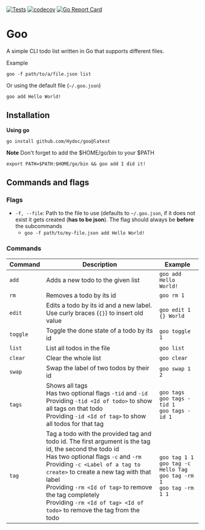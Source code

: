 [![Tests](https://github.com/Hydoc/goo/actions/workflows/test.yaml/badge.svg)](https://github.com/Hydoc/goo/actions/workflows/test.yaml)
[![codecov](https://codecov.io/gh/Hydoc/goo/graph/badge.svg?token=5TWYKUEG84)](https://codecov.io/gh/Hydoc/goo)
[![Go Report Card](https://goreportcard.com/badge/github.com/Hydoc/goo)](https://goreportcard.com/report/github.com/Hydoc/goo)

# Goo

A simple CLI todo list written in Go that supports different files.

Example

```shell
goo -f path/to/a/file.json list
```

Or using the default file (`~/.goo.json`)

```shell
goo add Hello World!
```

## Installation

**Using go**

```shell
go install github.com/Hydoc/goo@latest
```

**Note** Don't forget to add the $HOME/go/bin to your $PATH

```shell
export PATH=$PATH:$HOME/go/bin && goo add I did it!
```

## Commands and flags

### Flags

* `-f, --file`: Path to the file to use (defaults to `~/.goo.json`, if it does not exist it gets created (**has to be
  json**). The flag should always be **before** the subcommands
    * `goo -f path/to/my-file.json add Hello World!`

### Commands

| Command  | Description                                                                                                                                                                                                                                                                                                                                                                  | Example                                                                            |
|----------|------------------------------------------------------------------------------------------------------------------------------------------------------------------------------------------------------------------------------------------------------------------------------------------------------------------------------------------------------------------------------|------------------------------------------------------------------------------------|
| `add`    | Adds a new todo to the given list                                                                                                                                                                                                                                                                                                                                            | `goo add Hello World!`                                                             |
| `rm`     | Removes a todo by its id                                                                                                                                                                                                                                                                                                                                                     | `goo rm 1`                                                                         |
| `edit`   | Edits a todo by its id and a new label. Use curly braces (`{}`) to insert old value                                                                                                                                                                                                                                                                                          | `goo edit 1 {} World`                                                              |
| `toggle` | Toggle the done state of a todo by its id                                                                                                                                                                                                                                                                                                                                    | `goo toggle 1`                                                                     |
| `list`   | List all todos in the file                                                                                                                                                                                                                                                                                                                                                   | `goo list`                                                                         |
| `clear`  | Clear the whole list                                                                                                                                                                                                                                                                                                                                                         | `goo clear`                                                                        |
| `swap`   | Swap the label of two todos by their id                                                                                                                                                                                                                                                                                                                                      | `goo swap 1 2`                                                                     |
| `tags`   | Shows all tags<br/>Has two optional flags `-tid` and `-id`<br/>Providing `-tid <Id of todo>` to show all tags on that todo<br/>Providing `-id <Id of tag>` to show all todos for that tag                                                                                                                                                                                    | `goo tags`<br/>`goo tags -tid 1`<br/>`goo tags -id 1`                              |
| `tag`    | Tag a todo with the provided tag and todo id. The first argument is the tag id, the second the todo id<br/>Has two optional flags `-c` and `-rm`<br/>Providing `-c <Label of a tag to create>` to create a new tag with that label<br/>Providing `-rm <Id of tag>` to remove the tag completely<br/>Providing `-rm <Id of tag> <Id of todo>` to remove the tag from the todo | `goo tag 1 1`<br/>`goo tag -c Hello Tag`<br/>`goo tag -rm 1`<br/>`goo tag -rm 1 1` |                                                                                                                                              

